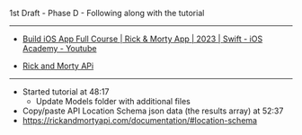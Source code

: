 1st Draft - Phase D - Following along with the tutorial

- - - -

* [Build iOS App Full Course | Rick & Morty App | 2023 | Swift - iOS Academy - Youtube](https://youtu.be/fTGA8cjbf5Y?si=v0uyfp1NcuOjlWBR)

* [Rick and Morty APi](https://rickandmortyapi.com/documentation)

- - - -

* Started tutorial at 48:17
  * Update Models folder with additional files
*  Copy/paste API Location Schema json data (the results array) at 52:37
  *  https://rickandmortyapi.com/documentation/#location-schema
